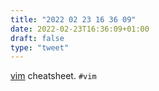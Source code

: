 ```yaml
---
title: "2022 02 23 16 36 09"
date: 2022-02-23T16:36:09+01:00
draft: false
type: "tweet"
---
```

[vim](https://fabiangunzinger.github.io/blog/tools/2021/03/27/vim.html) cheatsheet. `#vim`
